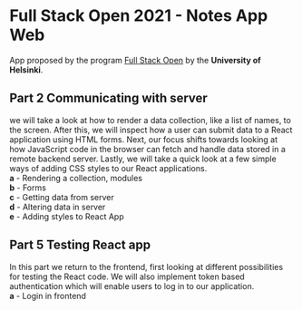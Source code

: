 # Full Stack Open 2021 - Notes App Web
App proposed by the program [Full Stack Open](https://fullstackopen.com/en) by the **University of Helsinki**.

## Part 2 Communicating with server
we will take a look at how to render a data collection, like a list of names, to the screen. After this, we will inspect how a user can submit data to a React application using HTML forms. Next, our focus shifts towards looking at how JavaScript code in the browser can fetch and handle data stored in a remote backend server. Lastly, we will take a quick look at a few simple ways of adding CSS styles to our React applications.<br>
**a** - Rendering a collection, modules <br>
**b** - Forms <br>
**c** - Getting data from server <br>
**d** - Altering data in server <br>
**e** - Adding styles to React App <br>

## Part 5 Testing React app
In this part we return to the frontend, first looking at different possibilities for testing the React code. We will also implement token based authentication which will enable users to log in to our application.<br>
**a** - Login in frontend <br>
